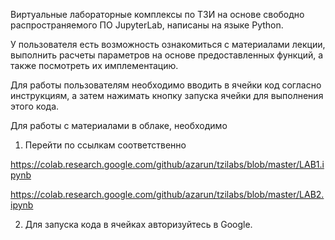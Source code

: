 Виртуальные лабораторные комплексы по ТЗИ на основе свободно распространяемого ПО JupyterLab, написаны на языке Python. 

У пользователя есть возможность ознакомиться с материалами лекции, выполнить расчеты параметров на основе предоставленных функций, а также посмотреть их имплементацию.

Для работы пользователям необходимо вводить в ячейки код согласно инструкциям, а затем нажимать кнопку запуска ячейки для выполнения этого кода.

Для работы с материалами в облаке, необходимо

1) Перейти по ссылкам соответственно

https://colab.research.google.com/github/azarun/tzilabs/blob/master/LAB1.ipynb

https://colab.research.google.com/github/azarun/tzilabs/blob/master/LAB2.ipynb

2) Для запуска кода в ячейках авторизуйтесь в Google. 
